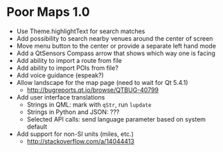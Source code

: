 Poor Maps 1.0
=============

 * Use Theme.highlightText for search matches
 * Add possibility to search nearby venues around the center of screen
 * Move menu button to the center or provide a separate left hand mode
 * Add a QtSensors Compass arrow that shows which way one is facing
 * Add ability to import a route from file
 * Add ability to import POIs from file?
 * Add voice guidance (espeak?)
 * Allow landscape for the map page (need to wait for Qt 5.4.1)
   - <http://bugreports.qt.io/browse/QTBUG-40799>
 * Add user interface translations
   - Strings in QML: mark with `qStr`, run `lupdate`
   - Strings in Python and JSON: ???
   - Selected API calls: send language parameter based on system default
 * Add support for non-SI units (miles, etc.)
   - <http://stackoverflow.com/a/14044413>
